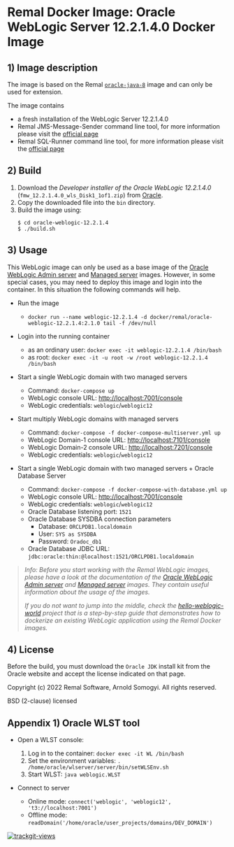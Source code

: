 # Remal Docker Image: Oracle WebLogic Server 12.2.1.4.0 Docker Image

## 1) Image description
The image is based on the Remal [`oracle-java-8`](../../java/oracle-java-8) image and can only be used for extension.

The image contains
* a fresh installation of the WebLogic Server 12.2.1.4.0
* Remal JMS-Message-Sender command line tool, for more information please visit the [official page](https://github.com/zappee/jms-message-sender)
* Remal SQL-Runner command line tool, for more information please visit the [official page](https://github.com/zappee/sql-runner)

## 2) Build
1. Download the _Developer installer of the Oracle WebLogic 12.2.1.4.0_ (`fmw_12.2.1.4.0_wls_Disk1_1of1.zip`) from [Oracle](https://download.oracle.com/otn/nt/middleware/12c/122140/fmw_12.2.1.4.0_wls_Disk1_1of1.zip).
2. Copy the downloaded file into the `bin` directory.
3. Build the image using:
    ~~~
    $ cd oracle-weblogic-12.2.1.4
    $ ./build.sh
    ~~~

## 3) Usage

This WebLogic image can only be used as a base image of the [Oracle WebLogic Admin server](../oracle-weblogic-12.2.1.4-admin-server) and [Managed server](../oracle-weblogic-12.2.1.4-managed-server) images.
However, in some special cases, you may need to deploy this image and login into the container.
In this situation the following commands will help.

* Run the image
  * `docker run --name weblogic-12.2.1.4 -d docker/remal/oracle-weblogic-12.2.1.4:2.1.0 tail -f /dev/null`


* Login into the running container
   * as an ordinary user: `docker exec -it weblogic-12.2.1.4 /bin/bash`
   * as root: `docker exec -it -u root -w /root weblogic-12.2.1.4 /bin/bash`


* Start a single WebLogic domain with two managed servers
  * Command: `docker-compose up`
  * WebLogic console URL: [http://localhost:7001/console](http://localhost:7001/console)
  * WebLogic credentials: `weblogic`/`weblogic12`


* Start multiply WebLogic domains with managed servers
  * Command: `docker-compose -f docker-compose-multiserver.yml up`
  * WebLogic Domain-1 console URL: [http://localhost:7101/console](http://localhost:7101/console)
  * WebLogic Domain-2 console URL: [http://localhost:7201/console](http://localhost:7201/console)
  * WebLogic credentials: `weblogic`/`weblogic12`


* Start a single WebLogic domain with two managed servers + Oracle Database Server
  * Command: `docker-compose -f docker-compose-with-database.yml up`
  * WebLogic console URL: [http://localhost:7001/console](http://localhost:7001/console)
  * WebLogic credentials: `weblogic`/`weblogic12`
  * Oracle Database listening port: `1521`
  * Oracle Database SYSDBA connection parameters
    * Database: `ORCLPDB1.localdomain`
    * User: `SYS as SYSDBA`
    * Password: `Oradoc_db1`
  * Oracle Database JDBC URL: `jdbc:oracle:thin:@localhost:1521/ORCLPDB1.localdomain`

> _Info: Before you start working with the Remal WebLogic images, please have a look at the documentation of the [Oracle WebLogic Admin server](../oracle-weblogic-12.2.1.4-admin-server) and [Managed server](../oracle-weblogic-12.2.1.4-managed-server) images._
> _They contain useful information about the usage of the images._
> 
> _If you do not want to jump into the middle, check the [hello-weblogic-world](../hello-weblogic-world) project that is a step-by-step guide that demonstrates how to dockerize an existing WebLogic application using the Remal Docker images._

## 4) License
Before the build, you must download the `Oracle JDK` install kit from the Oracle website and accept the license indicated on that page.

Copyright (c) 2022 Remal Software, Arnold Somogyi. All rights reserved.

BSD (2-clause) licensed

## Appendix 1) Oracle WLST tool
* Open a WLST console:
   1. Log in to the container: `docker exec -it WL /bin/bash`
   2. Set the environment variables: `. /home/oracle/wlserver/server/bin/setWLSEnv.sh`
   3. Start WLST: `java weblogic.WLST` 


* Connect to server
   * Online mode: `connect('weblogic', 'weblogic12', 't3://localhost:7001')`
   * Offline mode: `readDomain('/home/oracle/user_projects/domains/DEV_DOMAIN')`

<a href="https://trackgit.com"><img src="https://us-central1-trackgit-analytics.cloudfunctions.net/token/ping/kv444g8vf7bti919dcgk" alt="trackgit-views" /></a>
